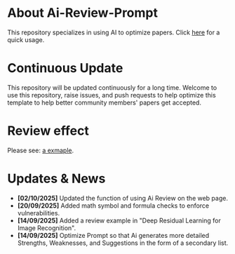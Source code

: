# About Ai-Review-Prompt
This repository specializes in using AI to optimize papers. Click [here](https://neurodong.github.io/Ai-Review-Prompt/) for a quick usage.

# Continuous Update
This repository will be updated continuously for a long time. Welcome to use this repository, raise issues, and push requests to help optimize this template to help better community members' papers get accepted.

# Review effect
Please see: [a exmaple](https://github.com/NeuroDong/Ai-Review-Prompt/blob/main/Examples/Ai_review_in_Deep_Residual_Learning_for_Image_Recognition.pdf).

# Updates & News
- **[02/10/2025]** Updated the function of using Ai Review on the web page.
- **[20/09/2025]** Added math symbol and formula checks to enforce vulnerabilities.
- **[14/09/2025]** Added a review example in "Deep Residual Learning for Image Recognition".
- **[14/09/2025]** Optimize Prompt so that Ai generates more detailed Strengths, Weaknesses, and Suggestions in the form of a secondary list.
